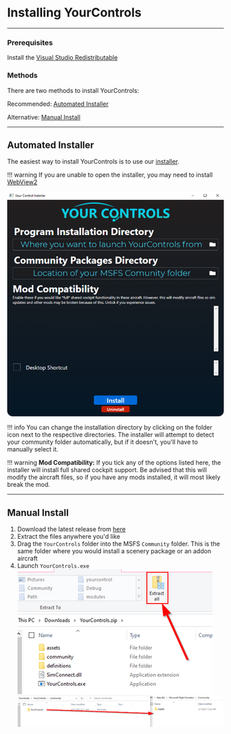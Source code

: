 # Installing YourControls
---
### Prerequisites
Install the [Visual Studio Redistributable](https://aka.ms/vs/16/release/vc_redist.x64.exe)

### Methods
There are two methods to install YourControls:

Recommended: [Automated Installer](#automated-installer)

Alternative: [Manual Install](#manual-install)

---
## Automated Installer
The easiest way to install YourControls is to use our [installer](https://github.com/sequal32/yourcontrolsinstaller/releases/latest/download/installer.zip).

!!! warning
    If you are unable to open the installer, you may need to install [WebView2](https://go.microsoft.com/fwlink/p/?LinkId=2124703)

![](../assets/images/paths.png)

!!! info
    You can change the installation directory by clicking on the folder icon next to the respective directories. The installer will attempt to detect your community folder automatically, but if it doesn't, you'll have to manually select it.

!!! warning
    **Mod Compatibility:** If you tick any of the options listed here, the installer will install full shared cockpit support. Be advised that this will modify the aircraft files, so if you have any mods installed, it will most likely break the mod.

---
## Manual Install
1. Download the latest release from [here](https://github.com/sequal32/yourcontrols/releases/latest/download/YourControls.zip)
2. Extract the files anywhere you'd like
3. Drag the `YourControls` folder into the MSFS `Community` folder. This is the same folder where you would install a scenery package or an addon aircraft
4. Launch `YourControls.exe`
![](../assets/images/extract.png)
![](../assets/images/drag.png)